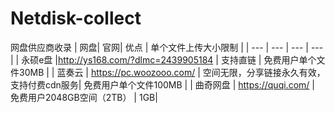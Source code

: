 # Netdisk-collect
网盘供应商收录
| 网盘| 官网| 优点 | 单个文件上传大小限制 |
| --- | --- | --- | ---|
| 永硕e盘 |http://ys168.com/?dlmc=2439905184 | 支持直链 | 免费用户单个文件30MB |
| 蓝奏云 | https://pc.woozooo.com/ | 空间无限，分享链接永久有效，支持付费cdn服务| 免费用户单个文件100MB |
| 曲奇网盘 | https://quqi.com/ | 免费用户2048GB空间（2TB） | 1GB|
